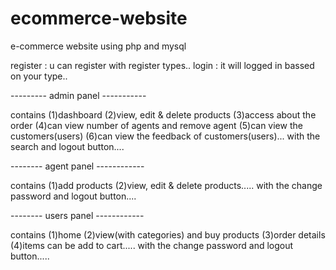 # ecommerce-website

e-commerce website using php and mysql

register : u can register with register types..
login : it will logged in bassed on your type..


--------- admin panel -----------

contains (1)dashboard (2)view, edit & delete products (3)access about the order (4)can view number of agents and remove agent (5)can view the customers(users) (6)can view the feedback of customers(users)...
with the search and logout button....


-------- agent panel ------------

contains (1)add products (2)view, edit & delete products.....
with the change password and logout button....


-------- users panel ------------

contains (1)home (2)view(with categories) and buy products (3)order details (4)items can be add to cart.....
with the change password and logout button.....

